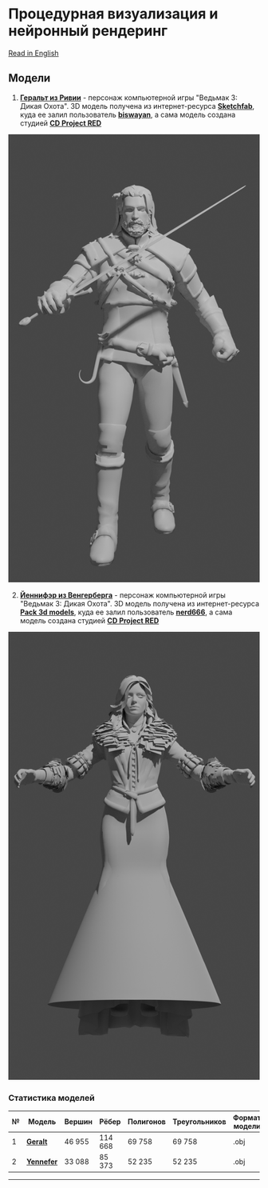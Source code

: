 # Процедурная визуализация и нейронный рендеринг
[Read in English][en]

## Модели

1. [**Геральт из Ривии**][Geralt about] - персонаж компьютерной игры "Ведьмак 3: Дикая Охота". 3D модель получена из интернет-ресурса [**Sketchfab**][Geralt source], куда ее залил пользователь **[biswayan]**, а сама модель создана студией **[CD Project RED]**

![Геральт из Ривии][Geralt img]

2. [**Йеннифэр из Венгерберга**][Yennefer about] - персонаж компьютерной игры "Ведьмак 3: Дикая Охота". 3D модель получена из интернет-ресурса [**Pack 3d models**][Yennefer source], куда ее залил пользователь **[nerd666]**, а сама модель создана студией **[CD Project RED]**

![Йеннифэр из Венгерберга][Yennefer img]


### Статистика моделей

|№|Модель|Вершин|Рёбер|Полигонов|Треугольников|Формат модели|
|---|---|---|---|---|---|---|
|1|**[Geralt]**|46 955|114 668|69 758|69 758|.obj|
|2|**[Yennefer]**|33 088|85 373|52 235|52 235|.obj|


---
[Geralt]: ./Geralt/Geralt.obj
[Geralt img]: ./Geralt/Geralt.png
[Geralt about]: https://vedmak.fandom.com/wiki/%D0%93%D0%B5%D1%80%D0%B0%D0%BB%D1%8C%D1%82_%D0%B8%D0%B7_%D0%A0%D0%B8%D0%B2%D0%B8%D0%B8
[Geralt source]: https://sketchfab.com/3d-models/witcher-3-geralt-8f62c76580144ed2a8c648dd5046d8d9

[Yennefer]: ./Yennefer/Yennefer.obj
[Yennefer img]: ./Yennefer/Yennefer.png
[Yennefer about]: https://vedmak.fandom.com/wiki/%D0%99%D0%B5%D0%BD%D0%BD%D0%B8%D1%84%D1%8D%D1%80_%D0%B8%D0%B7_%D0%92%D0%B5%D0%BD%D0%B3%D0%B5%D1%80%D0%B1%D0%B5%D1%80%D0%B3%D0%B0
[Yennefer source]: https://p3dm.ru/files/characters/human/8913-yennefer-.html

[nerd666]: https://p3dm.ru/user/nerd666/
[biswayan]: https://sketchfab.com/3d-models/witcher-3-geralt-8f62c76580144ed2a8c648dd5046d8d9
[CD Project RED]: https://en.cdprojektred.com/

[ru]: README-ru.md
[en]: README.md
